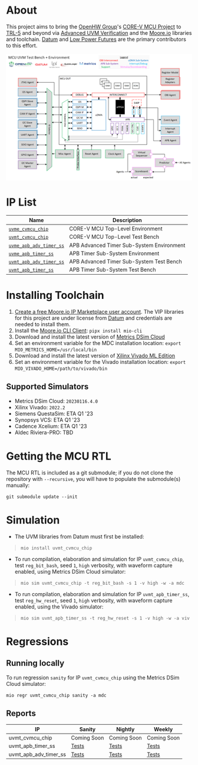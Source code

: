 # About
This project aims to bring the [OpenHW Group](https://www.openhwgroup.org/)'s [CORE-V MCU Project](https://docs.openhwgroup.org/projects/core-v-mcu/index.html) to [TRL-5](https://www.nasa.gov/directorates/heo/scan/engineering/technology/technology_readiness_level) and beyond via [Advanced UVM Verification](https://www.linkedin.com/pulse/advanced-uvm-brian-hunter/) and the [Moore.io](https://mooreio.org/) libraries and toolchain. [Datum](https://datumtc.ca/) and [Low Power Futures](https://lowpowerfutures.com/) are the primary contributors to this effort.

[![alt text](./docs/cvmcu_uvm_block_diagram.png "CORE-V MCU UVM Test Bench Block Diagram")](https://docs.google.com/presentation/d/1iDyMnr6qHctas9Ce_29tlLaOn_mJ5B11AzqFdvYi0zA/edit?usp=sharing)


# IP List
 Name | Description
 -----|------------
 [`uvme_cvmcu_chip`](dv/chip/uvme_cvmcu_chip) | CORE-V MCU Top-Level Environment
 [`uvmt_cvmcu_chip`](dv/chip/uvmt_cvmcu_chip) | CORE-V MCU Top-Level Test Bench
 [`uvme_apb_adv_timer_ss`](dv/ss/uvme_apb_adv_timer_ss) | APB Advanced Timer Sub-System Environment
 [`uvme_apb_timer_ss`](dv/ss/uvme_apb_timer_ss) | APB Timer Sub-System Environment
 [`uvmt_apb_adv_timer_ss`](dv/ss/uvmt_apb_adv_timer_ss) | APB Advanced Timer Sub-System Test Bench
 [`uvmt_apb_timer_ss`](dv/ss/uvmt_apb_timer_ss) | APB Timer Sub-System Test Bench


# Installing Toolchain
1. [Create a free Moore.io IP Marketplace user account](https://mooreio.org/account/register). The VIP libraries for this project are under license from [Datum](https://datumtc.ca/) and credentials are needed to install them.
1. Install the [Moore.io CLI Client](https://mio-cli.readthedocs.io/en/latest/): `pipx install mio-cli`
1. Download and install the latest version of [Metrics DSim Cloud](https://support.metrics.ca/hc/en-us/articles/9644829166989-Installing-the-DSim-Cloud-CLI-Tool)
1. Set an environment variable for the MDC installation location: `export MIO_METRICS_HOME=/usr/local/bin`
1. Download and install the latest version of [Xilinx Vivado ML Edition](https://www.xilinx.com/support/download.html)
1. Set an environment variable for the Vivado installation location: `export MIO_VIVADO_HOME=/path/to/vivado/bin`

## Supported Simulators
- Metrics DSim Cloud: `20230116.4.0`
- Xilinx Vivado: `2022.2`
- Siemens QuestaSim: ETA Q1 '23
- Synopsys VCS: ETA Q1 '23
- Cadence Xcelium: ETA Q1 '23
- Aldec Riviera-PRO: TBD


# Getting the MCU RTL
The MCU RTL is included as a git submodule; if you do not clone the repository with `--recursive`, you will have to populate the submodule(s) manually:
```
git submodule update --init
```


# Simulation
- The UVM libraries from Datum must first be installed:

> ```
> mio install uvmt_cvmcu_chip
> ```

- To run compilation, elaboration and simulation for IP `uvmt_cvmcu_chip`, test `reg_bit_bash`, seed `1`, `high` verbosity, with waveform capture enabled, using Metrics DSim Cloud simulator:

> ```
> mio sim uvmt_cvmcu_chip -t reg_bit_bash -s 1 -v high -w -a mdc
> ```

- To run compilation, elaboration and simulation for IP `uvmt_apb_timer_ss`, test `reg_hw_reset`, seed `1`, `high` verbosity, with waveform capture enabled, using the Vivado simulator:

> ```
> mio sim uvmt_apb_timer_ss -t reg_hw_reset -s 1 -v high -w -a viv
> ```

# Regressions
## Running locally
To run regression `sanity` for IP `uvmt_cvmcu_chip` using the Metrics DSim Cloud simulator:

```
mio regr uvmt_cvmcu_chip sanity -a mdc
```

## Reports

| IP | Sanity | Nightly | Weekly |
|----| ------ | ------- | ------ |
| uvmt_cvmcu_chip | Coming Soon | Coming Soon | Coming Soon |
| uvmt_apb_timer_ss | [Tests](https://hdl.io/regressions/mcu_sanity/uvmt_apb_timer_sanity.html) | [Tests](https://hdl.io/regressions/mcu_nightly/uvmt_apb_timer_nightly.html) | [Tests](https://hdl.io/regressions/mcu_weekly/uvmt_apb_timer_weekly.html) |
| uvmt_apb_adv_timer_ss | [Tests](https://hdl.io/regressions/mcu_sanity/uvmt_apb_adv_timer_sanity.html) | [Tests](https://hdl.io/regressions/mcu_nightly/uvmt_apb_adv_timer_nightly.html) | [Tests](https://hdl.io/regressions/mcu_weekly/uvmt_apb_adv_timer_weekly.html) |


